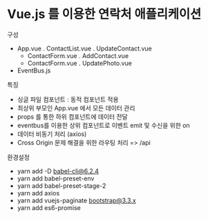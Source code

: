 # Vue.js 를 이용한 연락처 애플리케이션

구성

 - App.vue 
   . ContactList.vue
   . UpdateContact.vue
     - ContactForm.vue
   . AddContact.vue
     - ContactForm.vue
   . UpdatePhoto.vue
 - EventBus.js

특징
 - 싱글 파일 컴포넌트 : 동적 컴포넌트 적용
 - 최상위 부모인 App.vue 에서 모든 데이터 관리
 - props 를 통한 하위 컴포넌트에 데이터 전달
 - eventbus를 이용한 상위 컴포넌트로 이벤트 emit 및 수신을 위한 on
 - 데이터 비동기 처리 (axios) 
 - Cross Origin 문제 해결을 위한 라우팅 처리 => /api 


환경설정
 - yarn add -D babel-cli@6.2.4 
 - yarn add babel-preset-env 
 - yarn add babel-preset-stage-2
 - yarn add axios
 - yarn add vuejs-paginate bootstrap@3.3.x
 - yarn add es6-promise